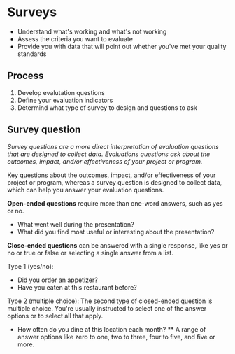 # Surveys

* Understand what's working and what's not working
* Assess the criteria you want to evaluate
* Provide you with data that will point out whether you've met your quality standards

## Process
1. Develop evalutation questions
2. Define your evaluation indicators
3. Determind what type of survey to design and questions to ask

## Survey question
*Survey questions are a more direct interpretation of evaluation questions that are designed to collect data. Evaluations questions ask about the outcomes, impact, and/or effectiveness of your project or program.*

Key questions about the outcomes, impact, and/or effectiveness of your project or program, whereas a survey question is designed to collect data, which can help you answer your evaluation questions.

__Open-ended questions__ require more than one-word answers, such as yes or no.

* What went well during the presentation?
* What did you find most useful or interesting about the presentation? 

__Close-ended questions__ can be answered with a single response, like yes or no or true or false or selecting a single answer from a list.

Type 1 (yes/no):
* Did you order an appetizer?
* Have you eaten at this restaurant before?

Type 2 (multiple choice):
The second type of closed-ended question is multiple choice. You're usually instructed to select one of the answer options or to select all that apply.

* How often do you dine at this location each month?
** A range of answer options like zero to one, two to three, four to five, and five or more.


